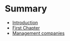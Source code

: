 # Summary

* [Introduction](README.md)
* [First Chapter](chapter1.md)
* [Management companies](chapters/managementCompanies.md)

